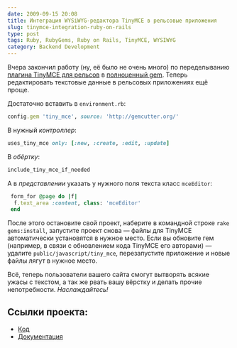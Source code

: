 ```yaml
---
date: 2009-09-15 20:08
title: Интеграция WYSiWYG-редактора TinyMCE в рельсовые приложения
slug: tinymce-integration-ruby-on-rails
type: post
tags: Ruby, RubyGems, Ruby on Rails, TinyMCE, WYSIWYG
category: Backend Development
---
```


Вчера закончил работу (ну, её было не очень много) по переделыванию [плагина TinyMCE для рельсов](http://github.com/kete/tiny_mce "Плагин TinyMCE для Ruby on Rails") в [полноценный gem](http://gemcutter.org/gems/tiny_mce "гем tiny_mce на GemCutter"). <span style="background-color: #ffffff;">Теперь редактировать текстовые данные в рельсовых приложениях ещё проще.</span>

Достаточно вставить в `environment.rb`:

``` ruby
config.gem 'tiny_mce', source: 'http://gemcutter.org/'
```

В нужный *контроллер*:

``` ruby
uses_tiny_mce only: [:new, :create, :edit, :update]
```

В *обёртку*:

``` ruby
include_tiny_mce_if_needed
```

А в *представлении* указать у нужного поля текста класс `mceEditor`:

``` ruby
 form_for @page do |f|
  f.text_area :content, class: 'mceEditor'
 end
```

После этого остановите свой проект, наберите в командной строке `rake gems:install`, запустите проект снова — файлы для TinyMCE автоматически установятся в нужное место. Если вы обновите гем (например, в связи с обновлением кода TinyMCE его авторами) — удалите `public/javascript/tiny_mce`, перезапустите приложение и новые файлы лягут в нужное место.

Всё, теперь пользователи вашего сайта смогут вытворять всякие ужасы с текстом, а так же рвать вашу вёрстку и делать прочие непотребности. *Наслаждайтесь!*

## Ссылки проекта:

* [Код](http://github.com/krasivotokak/tiny_mce "tiny_mce на ГитХабе")
* [Документация](http://rdoc.info/projects/krasivotokak/tiny_mce/ "tiny_mce на RDoc")
